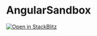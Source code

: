 # AngularSandbox

[![Open in StackBlitz](https://developer.stackblitz.com/img/open_in_stackblitz.svg)](https://stackblitz.com/github/___YOUR_PATH___)
